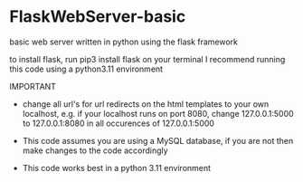 # FlaskWebServer-basic
basic web server written in python using the flask framework

to install flask, run pip3 install flask on your terminal
I recommend running this code using a python3.11 environment

IMPORTANT
- change all url's for url redirects on the html templates to your own localhost,
  e.g. if your localhost runs on port 8080, change 127.0.0.1:5000 to 127.0.0.1:8080
  in all occurences of 127.0.0.1:5000

- This code assumes you are using a MySQL database, if you are not then make changes
  to the code accordingly

- This code works best in a python 3.11 environment
